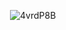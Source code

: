                   ![4vrdP8B](https://github.com/user-attachments/assets/cf059df0-6244-463e-baee-0c383cce9bca)

  
<!---
mulloily/mulloily is a ✨ special ✨ repository because its `README.md` (this file) appears on your GitHub profile.
You can click the Preview link to take a look at your changes.
--->
